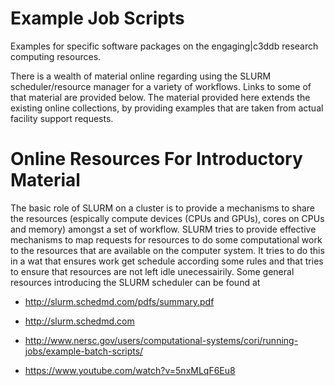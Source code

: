 Example Job Scripts
===================

Examples for specific
software packages on the engaging|c3ddb research computing 
resources. 

There is a wealth of material online regarding using the SLURM scheduler/resource
manager for a variety of workflows. Links to some of that material are provided below. 
The material provided here  extends the existing online collections, by providing
examples that are taken from actual facility support requests. 

Online Resources For Introductory Material
==========================================

The basic role of SLURM on a cluster is to provide a mechanisms to share
the resources (espically compute devices (CPUs and GPUs), cores on CPUs and memory)
amongst a set of workflow. SLURM tries to provide effective mechanisms
to map requests for resources to do some computational work to
the resources that are available on the computer system. It tries to 
do this in a wat that ensures work get schedule according some rules
and that tries to ensure that resources are not left idle unecessairily. 
Some general resources introducing the SLURM scheduler can be found at 

* http://slurm.schedmd.com/pdfs/summary.pdf

* http://slurm.schedmd.com

* http://www.nersc.gov/users/computational-systems/cori/running-jobs/example-batch-scripts/

* https://www.youtube.com/watch?v=5nxMLqF6Eu8


